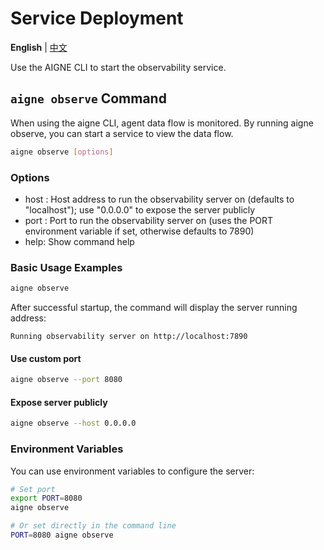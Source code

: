# Service Deployment

**English** | [中文](observability.zh.md)

Use the AIGNE CLI to start the observability service.

## `aigne observe` Command

When using the aigne CLI, agent data flow is monitored. By running aigne observe, you can start a service to view the data flow.

```bash
aigne observe [options]
```

### Options

* host <host>: Host address to run the observability server on (defaults to "localhost"); use "0.0.0.0" to expose the server publicly
* port <port>: Port to run the observability server on (uses the PORT environment variable if set, otherwise defaults to 7890)
* help: Show command help

### Basic Usage Examples

```bash
aigne observe
```

After successful startup, the command will display the server running address:

```
Running observability server on http://localhost:7890
```

#### Use custom port

```bash
aigne observe --port 8080
```

#### Expose server publicly

```bash
aigne observe --host 0.0.0.0
```

### Environment Variables

You can use environment variables to configure the server:

```bash
# Set port
export PORT=8080
aigne observe

# Or set directly in the command line
PORT=8080 aigne observe
```
